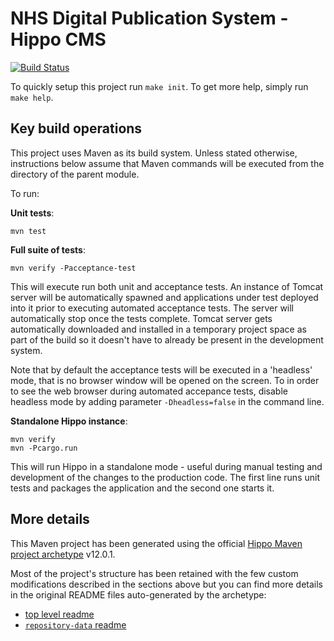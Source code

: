 # NHS Digital Publication System - Hippo CMS

[![Build Status][build-status]][travis-project-page]

To quickly setup this project run `make init`. To get more help, simply run
`make help`.




## Key build operations

This project uses Maven as its build system. Unless stated otherwise, instructions below assume that Maven commands
will be executed from the directory of the parent module.

To run:

**Unit tests**:

```
mvn test
```

**Full suite of tests**:

```
mvn verify -Pacceptance-test
```

This will execute run both unit and acceptance tests. An instance of Tomcat server will be automatically spawned and
applications under test deployed into it prior to executing automated acceptance tests. The server will automatically
stop once the tests complete. Tomcat server gets automatically downloaded and installed in a temporary project space as
part of the build so it doesn't have to already be present in the development system.

Note that by default the acceptance tests will be executed in a 'headless' mode, that is no browser window will be
opened on the screen. To in order to see the web browser during automated accepance tests, disable headless mode by
adding parameter `-Dheadless=false` in the command line.

**Standalone Hippo instance**:

```
mvn verify
mvn -Pcargo.run
```

This will run Hippo in a standalone mode - useful during manual testing and development of the changes to the
production code. The first line runs unit tests and packages the application and the second one starts it.




## More details
This Maven project has been generated using the official [Hippo Maven project archetype] v12.0.1.

Most of the project's structure has been retained with the few custom modifications described in the sections above
but you can find more details in the original README files auto-generated by the archetype:

- [top level readme][original top-level readme]
- [`repository-data` readme][original repository-data readme]


[original top-level readme]:        HIPPO.md
[original repository-data readme]:  repository-data/README.md
[Hippo Maven project archetype]:    https://www.onehippo.org/12/trails/getting-started/creating-a-project.html
[build-status]:                     https://travis-ci.org/NHS-digital-website/ps-hippo.svg?branch=master
[travis-project-page]:              https://travis-ci.org/NHS-digital-website/ps-hippo

